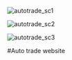 
![autotrade_sc1](https://github.com/H1A1M1Z1A1/Auto-Trading-website/assets/92072539/90fc4705-7b5c-481c-9f36-27d12355a53d)

![autotrade_sc2](https://github.com/H1A1M1Z1A1/Auto-Trading-website/assets/92072539/beca7a66-d2fa-41da-8462-31d5807d16d5)


![autotrade_sc3](https://github.com/H1A1M1Z1A1/Auto-Trading-website/assets/92072539/6edc3f61-bbb1-4d61-b584-6aa6da0ef6d1)



#Auto trade website


